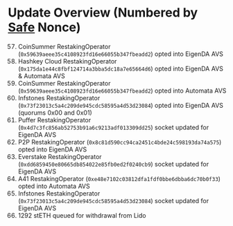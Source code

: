 # Update Overview (Numbered by [Safe](https://app.safe.global/home?safe=eth:0xC0896ab1A8cae8c2C1d27d011eb955Cca955580d) Nonce)
57. CoinSummer RestakingOperator (`0x59639aeee35c4108923fd16e66055b347fbeadd2`) opted into EigenDA AVS
58. Hashkey Cloud RestakingOperator (`0x175da1e44c8fbf124714a3bba5dc18a7e65664d6`) opted into EigenDA AVS & Automata AVS
59. CoinSummer RestakingOperator (`0x59639aeee35c4108923fd16e66055b347fbeadd2`) opted into Automata AVS
60. Infstones RestakingOperator (`0x73f23013c5a4c209de945cdc58595a4d53d23084`) opted into EigenDA AVS (quorums 0x00 and 0x01)
61. Puffer RestakingOperator (`0x4d7c3fc856ab52753b91a6c9213adf013309dd25`) socket updated for EigenDA AVS
62. P2P RestakingOperator (`0x8c81d590cc94ca2451c4bde24c598193da74a575`) opted into EigenDA AVS
63. Everstake RestakingOperator (`0xdd6859450e80665db854022e85fb0ed2f0240cb9`) socket updated for EigenDA AVS
64. A41 RestakingOperator (`0xe48e7102c03812dfa1fdf0bbe6dbba6dc70b0f33`) opted into Automata AVS
65. Infstones RestakingOperator (`0x73f23013c5a4c209de945cdc58595a4d53d23084`) socket updated for EigenDA AVS
66. 1292 stETH queued for withdrawal from Lido